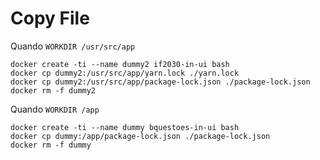 # Copy File


Quando `WORKDIR /usr/src/app`

    docker create -ti --name dummy2 if2030-in-ui bash
    docker cp dummy2:/usr/src/app/yarn.lock ./yarn.lock
    docker cp dummy2:/usr/src/app/package-lock.json ./package-lock.json
    docker rm -f dummy2



Quando `WORKDIR /app`

    docker create -ti --name dummy bquestoes-in-ui bash
    docker cp dummy:/app/package-lock.json ./package-lock.json
    docker rm -f dummy